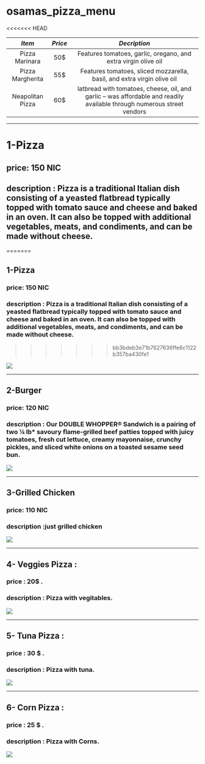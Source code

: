 # osamas_pizza_menu

<<<<<<< HEAD

| *Item*           | *Price* | *Decription*                                                                                                           |
| :--------------: | :-----: | :--------------------------------------------------------------------------------------------------------------------: |
| Pizza Marinara   | 50$     | Features tomatoes, garlic, oregano, and extra virgin olive oil                                                         |
| Pizza Margherita | 55$     | Features tomatoes, sliced mozzarella, basil, and extra virgin olive oil                                                |
| Neapolitan Pizza | 60$     | latbread with tomatoes, cheese, oil, and garlic – was affordable and readily available through numerous street vendors |
-----

# 1-Pizza

## price: 150 NIC

## description : Pizza is a traditional Italian dish consisting of a yeasted flatbread typically topped with tomato sauce and cheese and baked in an oven. It can also be topped with additional vegetables, meats, and condiments, and can be made without cheese.
=======

## 1-Pizza

### price: 150 NIC

### description : Pizza is a traditional Italian dish consisting of a yeasted flatbread typically topped with tomato sauce and cheese and baked in an oven. It can also be topped with additional vegetables, meats, and condiments, and can be made without cheese.
>>>>>>> bb3bdeb3e71b7627636ffe6c1122b357ba430fe1
<img src="https://www.cicis.com/media/1243/pizza_adven_zestypepperoni.png"> 

---------

## 2-Burger

### price: 120 NIC

### description : Our DOUBLE WHOPPER® Sandwich is a pairing of two ¼ lb* savoury flame-grilled beef patties topped with juicy tomatoes, fresh cut lettuce, creamy mayonnaise, crunchy pickles, and sliced white onions on a toasted sesame seed bun.

<img src="https://www.tasteofhome.com/wp-content/uploads/2017/10/exps28800_UG143377D12_18_1b_RMS-696x696.jpg">

-----------

## 3-Grilled Chicken

### price: 110 NIC

### description :just grilled chicken

<img src="https://www.simplyrecipes.com/wp-content/uploads/2011/08/barbecued-chicken-on-the-grill-horiz-a-1200.jpg">

----------

## 4- Veggies Pizza :
### price : 20$ .
### description : Pizza with vegitables.
<img src = "https://www.tasteofhome.com/wp-content/uploads/2017/10/exps9863_PWA59541C80A-1.jpg">

-----


## 5- Tuna Pizza :
### price : 30 $ .
### description : Pizza with tuna.
<img src = "https://encrypted-tbn0.gstatic.com/images?q=tbn:ANd9GcRZg4xQ-0kvGMd_4VsjCINY5zeJAkTypuf74y-X6PsVpO49uHZv">

------

## 6- Corn Pizza :
### price : 25 $ .
### description : Pizza with Corns.
<img src = "https://encrypted-tbn0.gstatic.com/images?q=tbn:ANd9GcSXRXHs9Up6rflkD_Lwruamo7Ww1FwWtqVmJa-lQvbaG2MyqTBG">
